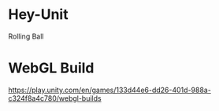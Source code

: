 # Hey-Unit
 Rolling Ball

# WebGL Build
https://play.unity.com/en/games/133d44e6-dd26-401d-988a-c324f8a4c780/webgl-builds
